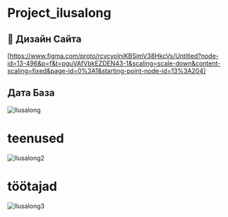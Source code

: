 # Project_ilusalong
## 🎨 Дизайн Cайта
[https://www.figma.com/proto/rcvcyoIniKBSimV38HkcVs/Untitled?node-id=13-496&p=f&t=pguVAfVbkEZDEN43-1&scaling=scale-down&content-scaling=fixed&page-id=0%3A1&starting-point-node-id=13%3A204]

## Дата База
![Ilusalong](https://i.imgur.com/axUwjlL.png)
# teenused
![Ilusalong2](https://i.imgur.com/IVROqVP.png)
# töötajad
![Ilusalong3](https://i.imgur.com/KPQQlrG.png)
